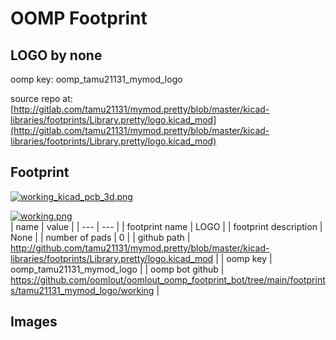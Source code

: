 # OOMP Footprint  
## LOGO  by none  
  
oomp key: oomp_tamu21131_mymod_logo  
  
source repo at: [http://gitlab.com/tamu21131/mymod.pretty/blob/master/kicad-libraries/footprints/Library.pretty/logo.kicad_mod](http://gitlab.com/tamu21131/mymod.pretty/blob/master/kicad-libraries/footprints/Library.pretty/logo.kicad_mod)  
## Footprint  
  
[![working_kicad_pcb_3d.png](working_kicad_pcb_3d_600.png)](working_kicad_pcb_3d.png)  
  
[![working.png](working_600.png)](working.png)  
| name | value | 
| --- | --- | 
| footprint name | LOGO | 
| footprint description | None | 
| number of pads | 0 | 
| github path | http://github.com/tamu21131/mymod.pretty/blob/master/kicad-libraries/footprints/Library.pretty/logo.kicad_mod | 
| oomp key | oomp_tamu21131_mymod_logo | 
| oomp bot github | https://github.com/oomlout/oomlout_oomp_footprint_bot/tree/main/footprints/tamu21131_mymod_logo/working | 
## Images  
